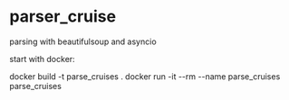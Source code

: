 # parser_cruise
parsing with beautifulsoup and asyncio

start with docker:

docker build -t parse_cruises .
docker run -it --rm --name parse_cruises parse_cruises

